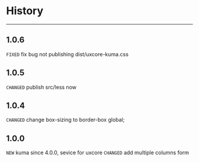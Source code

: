 # History

---

## 1.0.6
`FIXED` fix bug not publishing dist/uxcore-kuma.css 

## 1.0.5
`CHANGED` publish src/less now

## 1.0.4
`CHANGED` change box-sizing to border-box global;

## 1.0.0

`NEW` kuma since 4.0.0, sevice for uxcore
`CHANGED` add multiple columns form
